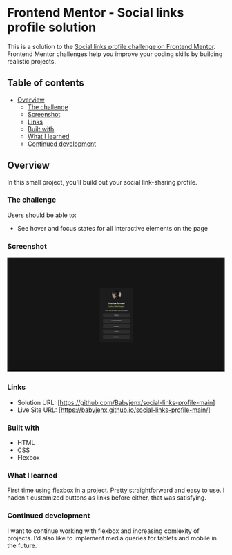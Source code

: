 # Frontend Mentor - Social links profile solution

This is a solution to the [Social links profile challenge on Frontend Mentor](https://www.frontendmentor.io/challenges/social-links-profile-UG32l9m6dQ). Frontend Mentor challenges help you improve your coding skills by building realistic projects. 

## Table of contents

- [Overview](#overview)
  - [The challenge](#the-challenge)
  - [Screenshot](#screenshot)
  - [Links](#links)
  - [Built with](#built-with)
  - [What I learned](#what-i-learned)
  - [Continued development](#continued-development)


## Overview
In this small project, you'll build out your social link-sharing profile.

### The challenge

Users should be able to:

- See hover and focus states for all interactive elements on the page

### Screenshot

![](./assets/images/screenshot.png)


### Links

- Solution URL: [https://github.com/Babyjenx/social-links-profile-main]
- Live Site URL: [https://babyjenx.github.io/social-links-profile-main/]

### Built with

- HTML
- CSS 
- Flexbox

### What I learned

First time using flexbox in a project. Pretty straightforward and easy to use. I haden't customized buttons as links before either, that was satisfying.

### Continued development

I want to continue working with flexbox and increasing comlexity of projects. I'd also like to implement media queries for tablets and mobile in the future.